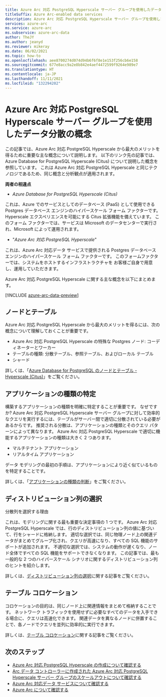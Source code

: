 ```yaml
---
title: Azure Arc 対応 PostgreSQL Hyperscale サーバー グループを使用したデータ分散とスケールアウトの概念
titleSuffix: Azure Arc-enabled data services
description: Azure Arc 対応 PostgreSQL Hyperscale サーバー グループを使用したデータ分散の概念
services: azure-arc
ms.service: azure-arc
ms.subservice: azure-arc-data
author: TheJY
ms.author: jeanyd
ms.reviewer: mikeray
ms.date: 06/02/2021
ms.topic: how-to
ms.openlocfilehash: aee8700274d074d94b6f6f8e1e153f256cb6e158
ms.sourcegitcommit: 677e8acc9a2e8b842e4aef4472599f9264e989e7
ms.translationtype: HT
ms.contentlocale: ja-JP
ms.lasthandoff: 11/11/2021
ms.locfileid: "132294202"
---
```

# <a name="concepts-for-distributing-data-with-azure-arc-enabled-postgresql-hyperscale-server-group"></a>Azure Arc 対応 PostgreSQL Hyperscale サーバー グループを使用したデータ分散の概念

この記事では、Azure Arc 対応 PostgreSQL Hyperscale から最大のメリットを得るために重要な主な概念について説明します。
以下のリンク先の記事では、Azure Database for PostgreSQL Hyperscale (Citus) について説明した概念を参照しています。 これは Azure Arc 対応 PostgreSQL Hyperscale と同じテクノロジであるため、同じ概念と分析観点が適用されます。

**両者の相違点**
- _Azure Database for PostgreSQL Hyperscale (Citus)_

これは、Azure でのサービスとしてのデータベース (PaaS) として使用できる Postgres データベース エンジンのハイパースケール フォーム ファクターです。 Hyperscale エクスペリエンスを可能にする Citus 拡張機能を備えています。 このフォーム ファクターでは、サービスは Microsoft のデータセンターで実行され、Microsoft によって運用されます。

- "_Azure Arc 対応 PostgreSQL Hyperscale_"

これは、Azure Arc 対応データ サービスで提供される Postgres データベース エンジンのハイパースケール フォーム ファクターです。 このフォームファクターでは、システムをホストするインフラストラクチャを お客様ご自身で用意し、運用していただきます。

Azure Arc 対応 PostgreSQL Hyperscale に関する主な概念を以下にまとめます。

[!INCLUDE [azure-arc-data-preview](../../../includes/azure-arc-data-preview.md)]

## <a name="nodes-and-tables"></a>ノードとテーブル
Azure Arc 対応 PostgreSQL Hyperscale から最大のメリットを得るには、次の概念について理解しておくことが重要です。
- Azure Arc 対応 PostgreSQL Hyperscale の特殊な Postgres ノード: コーディネーターとワーカー
- テーブルの種類: 分散テーブル、参照テーブル、およびローカル テーブル
- シャード

詳しくは、「[Azure Database for PostgreSQL のノードとテーブル - Hyperscale (Citus)](../../postgresql/concepts-hyperscale-nodes.md)」をご覧ください。 

## <a name="determine-the-application-type"></a>アプリケーションの種類の特定
構築するアプリケーションの種類を明確に特定することが重要です。 なぜですか? Azure Arc 対応 PostgreSQL Hyperscale サーバー グループに対して効率的なクエリを実行するには、テーブルがサーバー間で適切に分散されている必要があるからです。 推奨される分散は、アプリケーションの種類とそのクエリ パターンによって異なります。 Azure Arc 対応 PostgreSQL Hyperscale で適切に機能するアプリケーションの種類は大きく 2 つあります。
- マルチテナント アプリケーション
- リアルタイム アプリケーション

データ モデリングの最初の手順は、アプリケーションにより近く似ているものを特定することです。

詳しくは、「[アプリケーションの種類の判断](../../postgresql/concepts-hyperscale-app-type.md)」をご覧ください。


## <a name="choose-a-distribution-column"></a>ディストリビューション列の選択
分散列を選択する理由

これは、モデリングに関する最も重要な決定事項の 1 つです。 Azure Arc 対応 PostgreSQL Hyperscale では、行のディストリビューション列の値に基づいて、行をシャードに格納します。 適切な選択では、同じ物理ノード上の関連データがまとめてグループ化され、クエリが高速になり、すべての SQL 機能のサポートが追加されます。 不適切な選択では、システムの動作が遅くなり、ノード全体ですべての SQL 機能をサポートできなくなります。 この記事では、最も一般的な 2 つのハイパースケール シナリオに関するディストリビューション列のヒントを紹介します。

詳しくは、[ディストリビューション列の選択](../../postgresql/concepts-hyperscale-choose-distribution-column.md)に関する記事をご覧ください。


## <a name="table-colocation"></a>テーブル コロケーション

コロケーションの目的は、同じノード上に関連情報をまとめて格納することです。 ネットワーク トラフィックを使用せずに必要なすべてのデータを入手できる場合に、クエリは高速化できます。 関連データを異なるノードに併置することで、各ノードでクエリを並列に効率的に実行できます。

詳しくは、[テーブル コロケーション](../../postgresql/concepts-hyperscale-colocation.md)に関する記事をご覧ください。


## <a name="next-steps"></a>次のステップ
- [Azure Arc 対応 PostgreSQL Hyperscale の作成について確認する](create-postgresql-hyperscale-server-group.md)
- [Arc データ コントローラーに作成された Azure Arc 対応 PostgreSQL Hyperscale サーバー グループのスケールアウトについて確認する](scale-out-in-postgresql-hyperscale-server-group.md)
- [Azure Arc 対応データ サービスについて確認する](https://azure.microsoft.com/services/azure-arc/hybrid-data-services)
- [Azure Arc について確認する](https://aka.ms/azurearc)
